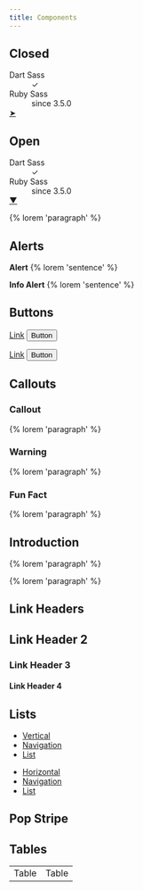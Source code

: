 ```yaml
---
title: Components
---
```


## Closed

<dl class="sl-c-description-list sl-c-description-list--horizontal">
  <div>
    <dt>Dart Sass</dt>
    <dd>✓</dd>
  </div>
  <div>
    <dt>Ruby Sass</dt>
    <dd>since 3.5.0</dd>
  </div>
  <div><a href="#">➤︎</a></div>
</dl>

## Open

<dl class="sl-c-description-list sl-c-description-list--horizontal">
  <div>
    <dt>Dart Sass</dt>
    <dd>✓</dd>
  </div>
  <div>
    <dt>Ruby Sass</dt>
    <dd>since 3.5.0</dd>
  </div>
  <div><a href="#">▼</a></div>
</dl>

<div class="sl-c-callout">
  <p>{% lorem 'paragraph' %}</p>
</div>

## Alerts

<div class="sl-c-alert">
  <div class="sl-l-container">
    <p>
      <strong>Alert</strong>
      {% lorem 'sentence' %}
    </p>
  </div>
</div>

<div class="sl-c-alert sl-c-alert--info">
  <div class="sl-l-container">
    <p>
      <strong>Info Alert</strong>
      {% lorem 'sentence' %}
    </p>
  </div>
</div>

## Buttons

<a href="#" class="sl-c-button">Link</a>
<button class="sl-c-button" type="button">Button</button>

<a href="#" class="sl-c-button sl-c-button--primary">Link</a>
<button class="sl-c-button sl-c-button--primary" type="button">Button</button>

## Callouts

<div class="sl-c-callout">

  ### Callout

  {% lorem 'paragraph' %}
</div>

<div class="sl-c-callout sl-c-callout--warning">

  ### Warning

  {% lorem 'paragraph' %}
</div>

<div class="sl-c-callout sl-c-callout--fun-fact">

  ### Fun Fact

  {% lorem 'paragraph' %}
</div>

## Introduction

<p class="sl-c-introduction">
  {% lorem 'paragraph' %}
</p>

<div class="sl-c-introduction">
  <p>{% lorem 'paragraph' %}</p>
</div>

## Link Headers

## Link Header 2
### Link Header 3
#### Link Header 4

## Lists

<div class="sl-c-list-navigation-wrapper" style="height: unset; position: unset">

  - [Vertical](#)
  - [Navigation](#)
  - [List](#)

</div>

<div class="sl-c-list-horizontal-wrapper">

  - [Horizontal](#)
  - [Navigation](#)
  - [List](#)

</div>

## Pop Stripe

<div class="sl-c-pop-stripe"></div>

## Tables

<table class="sl-c-table">
  <tr>
    <td>Table</td>
    <td>Table</td>
  </tr>
</table>
